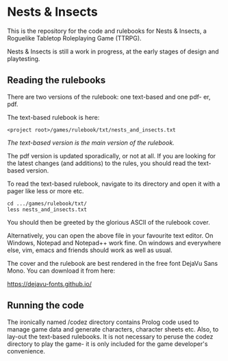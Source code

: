 Nests & Insects
===============

This is the repository for the code and rulebooks for Nests & Insects, a Roguelike
Tabletop Roleplaying Game (TTRPG).

Nests & Insects is still a work in progress, at the early stages of design and
playtesting.

Reading the rulebooks
---------------------

There are two versions of the rulebook: one text-based and one pdf- er, pdf.

The text-based rulebook is here:
```
<project root>/games/rulebook/txt/nests_and_insects.txt
```

_The text-based version is the main version of the rulebook._

The pdf version is updated sporadically, or not at all. If you are looking for the latest
changes (and additions) to the rules, you should read the text-based version.

To read the text-based rulebook, navigate to its directory and open it with a pager like
less or more etc.

```
cd .../games/rulebook/txt/
less nests_and_insects.txt
```

You should then be greeted by the glorious ASCII of the rulebook cover. 

Alternatively, you can open the above file in your favourite text editor. On Windows,
Notepad and Notepad++ work fine. On windows and everywhere else, vim, emacs and friends
should work as well as usual.

The cover and the rulebook are best rendered in the free font DejaVu Sans Mono. You can
download it from here:

https://dejavu-fonts.github.io/

Running the code
----------------

The ironically named /codez directory contains Prolog code used to manage game data and
generate characters, character sheets etc. Also, to lay-out the text-based rulebooks. It
is not necessary to peruse the codez directory to play the game- it is only included for
the game developer's convenience.

